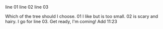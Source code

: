 line 01
line 02
line 03

Which of the tree should I choose. 
01 I like but is too small. 
02 is scary and hairy. 
I go for line 03.
Get ready, I'm coming! 
Add 11:23
